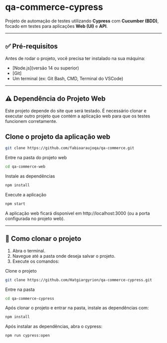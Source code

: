 # qa-commerce-cypress

Projeto de automação de testes utilizando **Cypress** com **Cucumber (BDD)**, focado em testes para aplicações **Web (UI)** e **API**.

---

## ✅ Pré-requisitos

Antes de rodar o projeto, você precisa ter instalado na sua máquina:

- [Node.js](versão 14 ou superior)
- [Git]
- Um terminal (ex: Git Bash, CMD, Terminal do VSCode)

---

## ⚠️ Dependência do Projeto Web

Este projeto depende do site que será testado. É necessário clonar e executar outro projeto que contém a aplicação web para que os testes funcionem corretamente.

## Clone o projeto da aplicação web

```bash
git clone https://github.com/fabioaraujoqa/qa-commerce.git
```
Entre na pasta do projeto web

```bash
cd qa-commerce-web
```

Instale as dependências

```bash
npm install
```

Execute a aplicação

```bash
npm start
```

A aplicação web ficará disponível em http://localhost:3000 (ou a porta configurada no projeto web).

---

## 🚀 Como clonar o projeto

1. Abra o terminal.
2. Navegue até a pasta onde deseja salvar o projeto.
3. Execute os comandos:

Clone o projeto

```bash
git clone https://github.com/Hatgiargyrion/qa-commerce-cypress.git
```

Entre na pasta

```bash
cd qa-commerce-cypress
```

Após clonar o projeto e entrar na pasta, instale as dependências com:

```bash
npm install
```

Após instalar as dependências, abra o cypress:

```bash
npm run cypress:open
```
